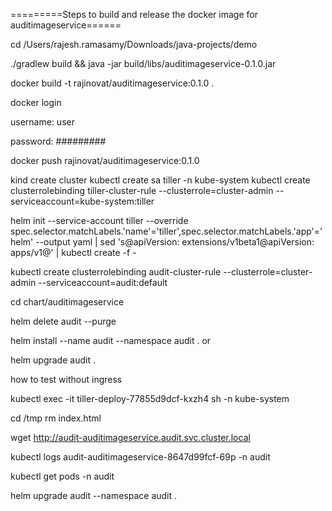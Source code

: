 =========Steps to build and release the docker image for auditimageservice======

cd /Users/rajesh.ramasamy/Downloads/java-projects/demo

./gradlew build && java -jar build/libs/auditimageservice-0.1.0.jar

docker build -t rajinovat/auditimageservice:0.1.0 .

docker login <enter>

username: user

password: #########

docker push rajinovat/auditimageservice:0.1.0

kind create cluster
kubectl create sa tiller -n kube-system
kubectl create clusterrolebinding tiller-cluster-rule --clusterrole=cluster-admin --serviceaccount=kube-system:tiller
 
	
helm init --service-account tiller --override spec.selector.matchLabels.'name'='tiller',spec.selector.matchLabels.'app'='helm' --output yaml | sed 's@apiVersion: extensions/v1beta1@apiVersion: apps/v1@' | kubectl create  -f -


kubectl create clusterrolebinding audit-cluster-rule --clusterrole=cluster-admin --serviceaccount=audit:default



cd chart/auditimageservice

helm delete audit --purge 

helm install --name audit  --namespace audit .
  or
  
  helm upgrade  audit  .

how to test without ingress

 kubectl exec -it tiller-deploy-77855d9dcf-kxzh4 sh -n kube-system

 cd /tmp
 rm index.html

wget http://audit-auditimageservice.audit.svc.cluster.local


 kubectl logs audit-auditimageservice-8647d99fcf-69p  -n audit 



  kubectl get pods -n audit    


helm upgrade audit  --namespace audit .
